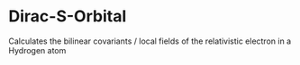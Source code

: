 # Dirac-S-Orbital
Calculates the bilinear covariants / local fields of the relativistic electron in a Hydrogen atom
